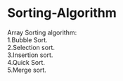 # Sorting-Algorithm
Array Sorting algorithm:<br>
1.Bubble Sort.<br>
2.Selection sort.<br>
3.Insertion sort.<br>
4.Quick Sort.<br>
5.Merge sort.
